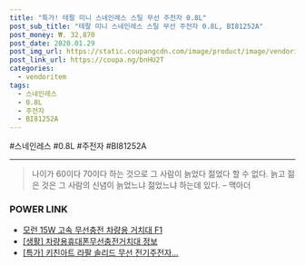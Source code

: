 ```yaml
--- 
title: "특가! 테팔 미니 스네인레스 스틸 무선 주전자 0.8L" 
post_sub_title: "테팔 미니 스네인레스 스틸 무선 주전자 0.8L, BI81252A" 
post_money: ₩. 32,870 
post_date: 2020.01.29 
post_img_url: https://static.coupangcdn.com/image/product/image/vendoritem/2019/03/04/3009675260/e0aae874-18d8-4730-93f7-4115ab28522b.jpg 
post_link_url: https://coupa.ng/bnHU2T 
categories: 
  - vendoritem 
tags: 
  - 스네인레스 
  - 0.8L 
  - 주전자 
  - BI81252A 
--- 
```

  #스네인레스 #0.8L #주전자 #BI81252A 
<hr> 

> 나이가 60이다 70이다 하는 것으로 그 사람이 늙었다 젊었다 할 수 없다. 늙고 젊은 것은 그 사람의 신념이 늙었느냐 젊었느냐 하는데 있다. – 맥아더 


### POWER LINK

* <a href="https://blog.naver.com/fasyy4321/221779389093" target="_blank">모런 15W 고속 무선충전 차량용 거치대 F1</a>
* <a href="https://blog.naver.com/sakai111/221763859233" target="_blank"> [생활] 차량용휴대폰무선충전거치대 정보 </a>
* <a href="https://blog.naver.com/santokki14/221789874954" target="_blank">[특가] 키친아트 라팔 솔리드 무선 전기주전자...</a>
